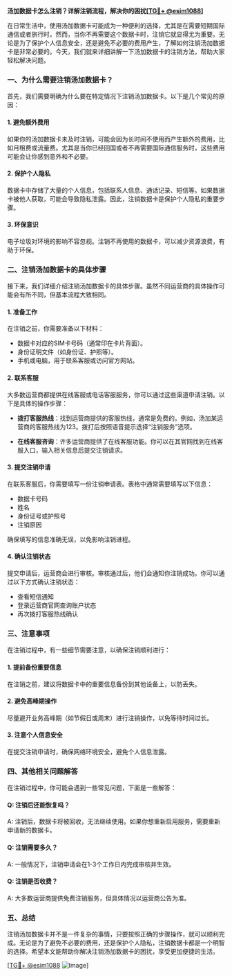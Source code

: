 **汤加数据卡怎么注销？详解注销流程，解决你的困扰[[TG💪+ @esim1088](https://t.me/s/esim1088)]**

在日常生活中，使用汤加数据卡可能成为一种便利的选择，尤其是在需要短期国际通信或者旅行时。然而，当你不再需要这个数据卡时，注销它就显得尤为重要。无论是为了保护个人信息安全，还是避免不必要的费用产生，了解如何注销汤加数据卡是非常必要的。今天，我们就来详细讲解一下汤加数据卡的注销方法，帮助大家轻松解决问题。

### 一、为什么需要注销汤加数据卡？

首先，我们需要明确为什么要在特定情况下注销汤加数据卡。以下是几个常见的原因：

#### 1. 避免额外费用
如果你的汤加数据卡未及时注销，可能会因为长时间不使用而产生额外的费用，比如月租费或流量费。尤其是当你已经回国或者不再需要国际通信服务时，这些费用可能会让你感到意外和不必要。

#### 2. 保护个人隐私
数据卡中存储了大量的个人信息，包括联系人信息、通话记录、短信等。如果数据卡被他人获取，可能会导致隐私泄露。因此，注销数据卡是保护个人隐私的重要步骤。

#### 3. 环保意识
电子垃圾对环境的影响不容忽视。注销不再使用的数据卡，可以减少资源浪费，有助于环保。

### 二、注销汤加数据卡的具体步骤

接下来，我们详细介绍注销汤加数据卡的具体步骤。虽然不同运营商的具体操作可能会有所不同，但基本流程大致相同。

#### 1. 准备工作
在注销之前，你需要准备以下材料：
- 数据卡对应的SIM卡号码（通常印在卡片背面）。
- 身份证明文件（如身份证、护照等）。
- 手机或电脑，用于联系客服或访问官方网站。

#### 2. 联系客服
大多数运营商都提供在线客服或电话客服服务，你可以通过这些渠道申请注销。以下是具体的操作步骤：

- **拨打客服热线**：找到运营商提供的客服热线，通常是免费的。例如，汤加某运营商的客服热线为123。拨打后按照语音提示选择“注销服务”选项。
  
- **在线客服咨询**：许多运营商提供了在线客服功能。你可以在其官网找到在线客服入口，输入相关信息后提交注销请求。

#### 3. 提交注销申请
在联系客服后，你需要填写一份注销申请表。表格中通常需要填写以下信息：
- 数据卡号码
- 姓名
- 身份证号或护照号
- 注销原因

确保填写的信息准确无误，以免影响注销进程。

#### 4. 确认注销状态
提交申请后，运营商会进行审核。审核通过后，他们会通知你注销成功。你可以通过以下方式确认注销状态：
- 查看短信通知
- 登录运营商官网查询账户状态
- 再次拨打客服热线确认

### 三、注意事项

在注销过程中，有一些细节需要注意，以确保注销顺利进行：

#### 1. 提前备份重要信息
在注销之前，建议将数据卡中的重要信息备份到其他设备上，以防丢失。

#### 2. 避免高峰期操作
尽量避开业务高峰期（如节假日或周末）进行注销操作，以免等待时间过长。

#### 3. 注意个人信息安全
在提交注销申请时，确保网络环境安全，避免个人信息泄露。

### 四、其他相关问题解答

在注销过程中，你可能会遇到一些常见问题，下面是一些解答：

#### Q: 注销后还能恢复吗？
A: 注销后，数据卡将被回收，无法继续使用。如果你想重新启用服务，需要重新申请新的数据卡。

#### Q: 注销需要多久？
A: 一般情况下，注销申请会在1-3个工作日内完成审核并生效。

#### Q: 注销是否收费？
A: 大多数运营商提供免费注销服务，但具体情况以运营商公告为准。

### 五、总结

注销汤加数据卡并不是一件复杂的事情，只要按照正确的步骤操作，就可以顺利完成。无论是为了避免不必要的费用，还是保护个人隐私，注销数据卡都是一个明智的选择。希望本文能帮助你解决注销汤加数据卡的困扰，享受更加便捷的生活。

[[TG💪+ @esim1088](https://t.me/s/esim1088) ![Image](https://i.postimg.cc/4NQfJmqS/Snipaste-2025-05-13-00-14-12.png)]